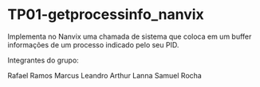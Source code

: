 # TP01-getprocessinfo_nanvix
Implementa no Nanvix uma chamada de sistema que coloca em um buffer informações de um processo indicado pelo seu PID.

Integrantes do grupo:

Rafael Ramos
Marcus Leandro
Arthur Lanna
Samuel Rocha
